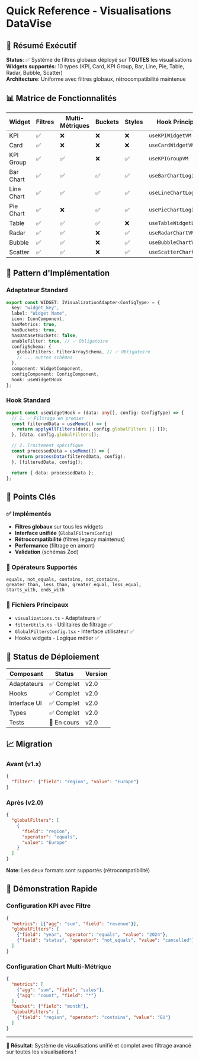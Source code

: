 # Quick Reference - Visualisations DataVise

## 🚀 Résumé Exécutif

**Status**: ✅ Système de filtres globaux déployé sur **TOUTES** les visualisations  
**Widgets supportés**: 10 types (KPI, Card, KPI Group, Bar, Line, Pie, Table, Radar, Bubble, Scatter)  
**Architecture**: Uniforme avec filtres globaux, rétrocompatibilité maintenue

## 📊 Matrice de Fonctionnalités

| Widget | Filtres | Multi-Métriques | Buckets | Styles | Hook Principal |
|--------|---------|-----------------|---------|--------|----------------|
| KPI | ✅ | ❌ | ❌ | ❌ | `useKPIWidgetVM` |
| Card | ✅ | ❌ | ❌ | ❌ | `useCardWidgetVM` |
| KPI Group | ✅ | ✅ | ❌ | ✅ | `useKPIGroupVM` |
| Bar Chart | ✅ | ✅ | ✅ | ✅ | `useBarChartLogic` |
| Line Chart | ✅ | ✅ | ✅ | ✅ | `useLineChartLogic` |
| Pie Chart | ✅ | ❌ | ✅ | ✅ | `usePieChartLogic` |
| Table | ✅ | ✅ | ✅ | ❌ | `useTableWidgetLogic` |
| Radar | ✅ | ✅ | ❌ | ✅ | `useRadarChartVM` |
| Bubble | ✅ | ✅ | ❌ | ✅ | `useBubbleChartVM` |
| Scatter | ✅ | ✅ | ❌ | ✅ | `useScatterChartVM` |

## 🔧 Pattern d'Implémentation

### Adaptateur Standard
```typescript
export const WIDGET: IVisualizationAdapter<ConfigType> = {
  key: "widget_key",
  label: "Widget Name",
  icon: IconComponent,
  hasMetrics: true,
  hasBuckets: true,
  hasDatasetBuckets: false,
  enableFilter: true, // ✅ Obligatoire
  configSchema: {
    globalFilters: FilterArraySchema, // ✅ Obligatoire
    // ... autres schémas
  },
  component: WidgetComponent,
  configComponent: ConfigComponent,
  hook: useWidgetHook
};
```

### Hook Standard
```typescript
export const useWidgetHook = (data: any[], config: ConfigType) => {
  // 1. ✅ Filtrage en premier
  const filteredData = useMemo(() => {
    return applyAllFilters(data, config.globalFilters || []);
  }, [data, config.globalFilters]);

  // 2. Traitement spécifique
  const processedData = useMemo(() => {
    return processData(filteredData, config);
  }, [filteredData, config]);

  return { data: processedData };
};
```

## 🎯 Points Clés

### ✅ Implémentés
- **Filtres globaux** sur tous les widgets
- **Interface unifiée** (`GlobalFiltersConfig`)
- **Rétrocompatibilité** (filtres legacy maintenus)
- **Performance** (filtrage en amont)
- **Validation** (schémas Zod)

### 🔄 Opérateurs Supportés
```
equals, not_equals, contains, not_contains,
greater_than, less_than, greater_equal, less_equal,
starts_with, ends_with
```

### 📁 Fichiers Principaux
- `visualizations.ts` - Adaptateurs ✅
- `filterUtils.ts` - Utilitaires de filtrage ✅
- `GlobalFiltersConfig.tsx` - Interface utilisateur ✅
- Hooks widgets - Logique métier ✅

## 🚦 Status de Déploiement

| Composant | Status | Version |
|-----------|--------|---------|
| Adaptateurs | ✅ Complet | v2.0 |
| Hooks | ✅ Complet | v2.0 |
| Interface UI | ✅ Complet | v2.0 |
| Types | ✅ Complet | v2.0 |
| Tests | 🔄 En cours | v2.0 |

## 📈 Migration

### Avant (v1.x)
```json
{
  "filter": {"field": "region", "value": "Europe"}
}
```

### Après (v2.0)
```json
{
  "globalFilters": [
    {
      "field": "region",
      "operator": "equals", 
      "value": "Europe"
    }
  ]
}
```

**Note**: Les deux formats sont supportés (rétrocompatibilité)

## 🎪 Démonstration Rapide

### Configuration KPI avec Filtre
```json
{
  "metrics": [{"agg": "sum", "field": "revenue"}],
  "globalFilters": [
    {"field": "year", "operator": "equals", "value": "2024"},
    {"field": "status", "operator": "not_equals", "value": "cancelled"}
  ]
}
```

### Configuration Chart Multi-Métrique
```json
{
  "metrics": [
    {"agg": "sum", "field": "sales"},
    {"agg": "count", "field": "*"}
  ],
  "bucket": {"field": "month"},
  "globalFilters": [
    {"field": "region", "operator": "contains", "value": "EU"}
  ]
}
```

---

**🎉 Résultat**: Système de visualisations unifié et complet avec filtrage avancé sur toutes les visualisations !
